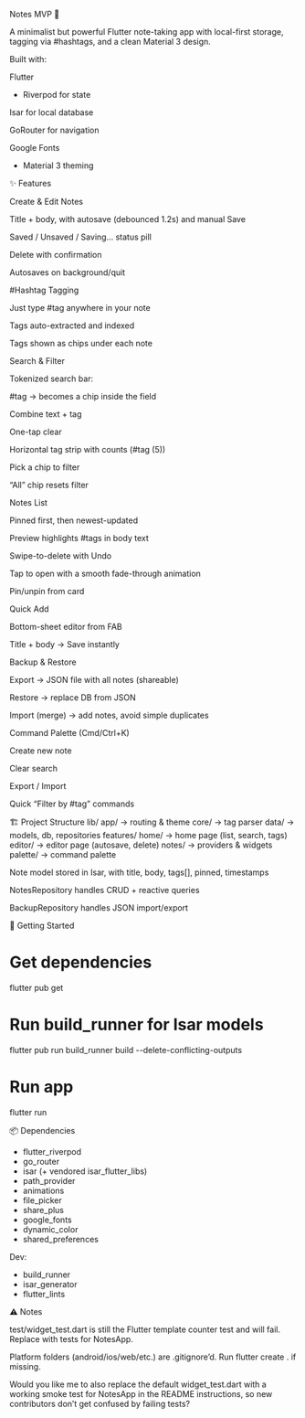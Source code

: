 Notes MVP 📒

A minimalist but powerful Flutter note-taking app with local-first storage, tagging via #hashtags, and a clean Material 3 design.

Built with:

Flutter
 + Riverpod
 for state

Isar
 for local database

GoRouter
 for navigation

Google Fonts
 + Material 3 theming

✨ Features

Create & Edit Notes

Title + body, with autosave (debounced 1.2s) and manual Save

Saved / Unsaved / Saving… status pill

Delete with confirmation

Autosaves on background/quit

#Hashtag Tagging

Just type #tag anywhere in your note

Tags auto-extracted and indexed

Tags shown as chips under each note

Search & Filter

Tokenized search bar:

#tag → becomes a chip inside the field

Combine text + tag

One-tap clear

Horizontal tag strip with counts (#tag (5))

Pick a chip to filter

“All” chip resets filter

Notes List

Pinned first, then newest-updated

Preview highlights #tags in body text

Swipe-to-delete with Undo

Tap to open with a smooth fade-through animation

Pin/unpin from card

Quick Add

Bottom-sheet editor from FAB

Title + body → Save instantly

Backup & Restore

Export → JSON file with all notes (shareable)

Restore → replace DB from JSON

Import (merge) → add notes, avoid simple duplicates

Command Palette (Cmd/Ctrl+K)

Create new note

Clear search

Export / Import

Quick “Filter by #tag” commands

🏗️ Project Structure
lib/
  app/           → routing & theme
  core/          → tag parser
  data/          → models, db, repositories
  features/
    home/        → home page (list, search, tags)
    editor/      → editor page (autosave, delete)
    notes/       → providers & widgets
    palette/     → command palette


Note model stored in Isar, with title, body, tags[], pinned, timestamps

NotesRepository handles CRUD + reactive queries

BackupRepository handles JSON import/export

🚀 Getting Started
# Get dependencies
flutter pub get

# Run build_runner for Isar models
flutter pub run build_runner build --delete-conflicting-outputs

# Run app
flutter run

📦 Dependencies

- flutter_riverpod
- go_router
- isar (+ vendored isar_flutter_libs)
- path_provider
- animations
- file_picker
- share_plus
- google_fonts
- dynamic_color
- shared_preferences

Dev:

- build_runner
- isar_generator
- flutter_lints

⚠️ Notes

test/widget_test.dart is still the Flutter template counter test and will fail. Replace with tests for NotesApp.

Platform folders (android/ios/web/etc.) are .gitignore’d. Run flutter create . if missing.

Would you like me to also replace the default widget_test.dart with a working smoke test for NotesApp in the README instructions, so new contributors don’t get confused by failing tests?